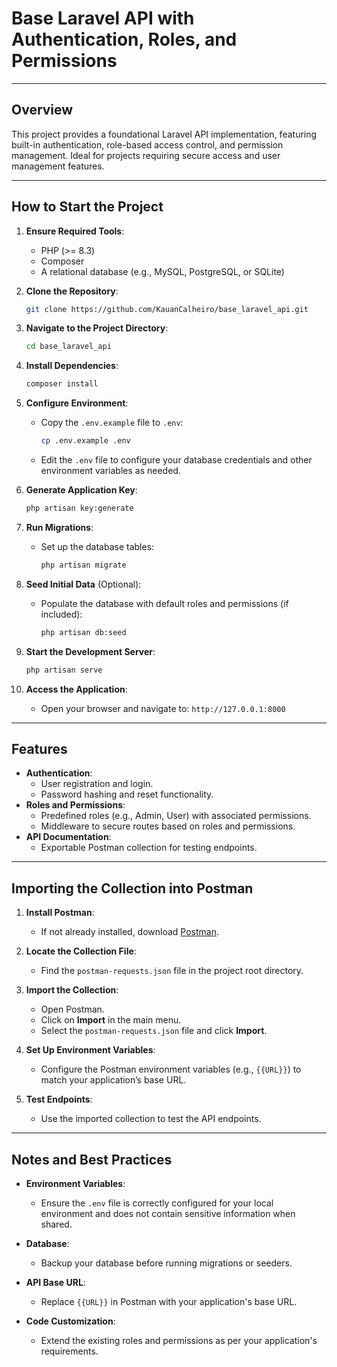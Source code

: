 # Base Laravel API with Authentication, Roles, and Permissions

---

## Overview

This project provides a foundational Laravel API implementation, featuring built-in authentication, role-based access control, and permission management. Ideal for projects requiring secure access and user management features.

---

## How to Start the Project

1. **Ensure Required Tools**:
   - PHP (>= 8.3)
   - Composer
   - A relational database (e.g., MySQL, PostgreSQL, or SQLite)

2. **Clone the Repository**:
   ```bash
   git clone https://github.com/KauanCalheiro/base_laravel_api.git
   ```

3. **Navigate to the Project Directory**:
   ```bash
   cd base_laravel_api
   ```

4. **Install Dependencies**:
   ```bash
   composer install
   ```

5. **Configure Environment**:
   - Copy the `.env.example` file to `.env`:
     ```bash
     cp .env.example .env
     ```
   - Edit the `.env` file to configure your database credentials and other environment variables as needed.

6. **Generate Application Key**:
   ```bash
   php artisan key:generate
   ```

7. **Run Migrations**:
   - Set up the database tables:
     ```bash
     php artisan migrate
     ```

8. **Seed Initial Data** (Optional):
   - Populate the database with default roles and permissions (if included):
     ```bash
     php artisan db:seed
     ```

9. **Start the Development Server**:
   ```bash
   php artisan serve
   ```

10. **Access the Application**:
    - Open your browser and navigate to: `http://127.0.0.1:8000`

---

## Features

- **Authentication**:
  - User registration and login.
  - Password hashing and reset functionality.
- **Roles and Permissions**:
  - Predefined roles (e.g., Admin, User) with associated permissions.
  - Middleware to secure routes based on roles and permissions.
- **API Documentation**:
  - Exportable Postman collection for testing endpoints.

---

## Importing the Collection into Postman

1. **Install Postman**:
   - If not already installed, download [Postman](https://www.postman.com/).

2. **Locate the Collection File**:
   - Find the `postman-requests.json` file in the project root directory.

3. **Import the Collection**:
   - Open Postman.
   - Click on **Import** in the main menu.
   - Select the `postman-requests.json` file and click **Import**.

4. **Set Up Environment Variables**:
   - Configure the Postman environment variables (e.g., `{{URL}}`) to match your application’s base URL.

5. **Test Endpoints**:
   - Use the imported collection to test the API endpoints.

---

## Notes and Best Practices

- **Environment Variables**:
  - Ensure the `.env` file is correctly configured for your local environment and does not contain sensitive information when shared.

- **Database**:
  - Backup your database before running migrations or seeders.

- **API Base URL**:
  - Replace `{{URL}}` in Postman with your application's base URL.

- **Code Customization**:
  - Extend the existing roles and permissions as per your application's requirements.
